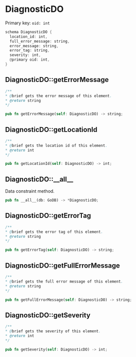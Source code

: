 # DiagnosticDO

Primary key: `oid: int`

```rust
schema DiagnosticDO {
  location_id: int,
  full_error_message: string,
  error_message: string,
  error_tag: string,
  severity: int,
  @primary oid: int,
}
```
## DiagnosticDO::getErrorMessage

```java
/**
* @brief gets the error message of this element.
* @return string
*/
```
```rust
pub fn getErrorMessage(self: DiagnosticDO) -> string;
```
## DiagnosticDO::getLocationId

```java
/**
* @brief gets the location id of this element.
* @return int
*/
```
```rust
pub fn getLocationId(self: DiagnosticDO) -> int;
```
## DiagnosticDO::\_\_all\_\_

Data constraint method.

```rust
pub fn __all__(db: GoDB) -> *DiagnosticDO;
```
## DiagnosticDO::getErrorTag

```java
/**
* @brief gets the error tag of this element.
* @return string
*/
```
```rust
pub fn getErrorTag(self: DiagnosticDO) -> string;
```
## DiagnosticDO::getFullErrorMessage

```java
/**
* @brief gets the full error message of this element.
* @return string
*/
```
```rust
pub fn getFullErrorMessage(self: DiagnosticDO) -> string;
```
## DiagnosticDO::getSeverity

```java
/**
* @brief gets the severity of this element.
* @return int
*/
```
```rust
pub fn getSeverity(self: DiagnosticDO) -> int;
```
